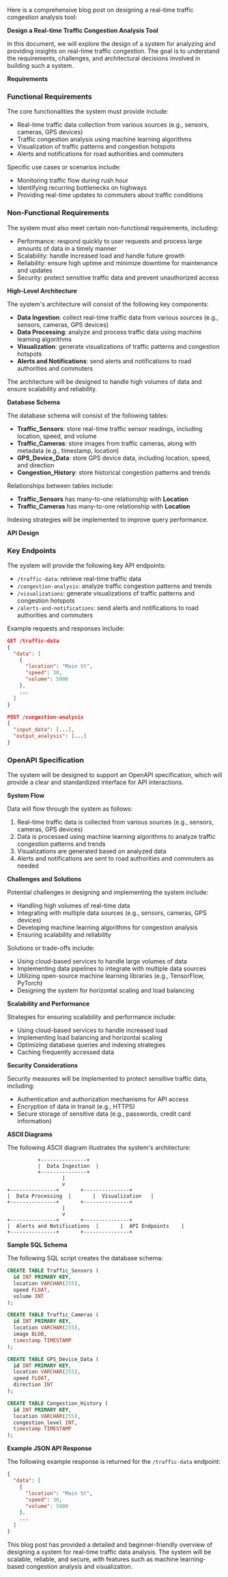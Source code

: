 Here is a comprehensive blog post on designing a real-time traffic congestion analysis tool:

**Design a Real-time Traffic Congestion Analysis Tool**

In this document, we will explore the design of a system for analyzing and providing insights on real-time traffic congestion. The goal is to understand the requirements, challenges, and architectural decisions involved in building such a system.

**Requirements**

### Functional Requirements

The core functionalities the system must provide include:

* Real-time traffic data collection from various sources (e.g., sensors, cameras, GPS devices)
* Traffic congestion analysis using machine learning algorithms
* Visualization of traffic patterns and congestion hotspots
* Alerts and notifications for road authorities and commuters

Specific use cases or scenarios include:

* Monitoring traffic flow during rush hour
* Identifying recurring bottlenecks on highways
* Providing real-time updates to commuters about traffic conditions

### Non-Functional Requirements

The system must also meet certain non-functional requirements, including:

* Performance: respond quickly to user requests and process large amounts of data in a timely manner
* Scalability: handle increased load and handle future growth
* Reliability: ensure high uptime and minimize downtime for maintenance and updates
* Security: protect sensitive traffic data and prevent unauthorized access

**High-Level Architecture**

The system's architecture will consist of the following key components:

* **Data Ingestion**: collect real-time traffic data from various sources (e.g., sensors, cameras, GPS devices)
* **Data Processing**: analyze and process traffic data using machine learning algorithms
* **Visualization**: generate visualizations of traffic patterns and congestion hotspots
* **Alerts and Notifications**: send alerts and notifications to road authorities and commuters

The architecture will be designed to handle high volumes of data and ensure scalability and reliability.

**Database Schema**

The database schema will consist of the following tables:

* **Traffic_Sensors**: store real-time traffic sensor readings, including location, speed, and volume
* **Traffic_Cameras**: store images from traffic cameras, along with metadata (e.g., timestamp, location)
* **GPS_Device_Data**: store GPS device data, including location, speed, and direction
* **Congestion_History**: store historical congestion patterns and trends

Relationships between tables include:

* **Traffic_Sensors** has many-to-one relationship with **Location**
* **Traffic_Cameras** has many-to-one relationship with **Location**

Indexing strategies will be implemented to improve query performance.

**API Design**

### Key Endpoints

The system will provide the following key API endpoints:

* `/traffic-data`: retrieve real-time traffic data
* `/congestion-analysis`: analyze traffic congestion patterns and trends
* `/visualizations`: generate visualizations of traffic patterns and congestion hotspots
* `/alerts-and-notifications`: send alerts and notifications to road authorities and commuters

Example requests and responses include:
```json
GET /traffic-data
{
  "data": [
    {
      "location": "Main St",
      "speed": 30,
      "volume": 5000
    },
    ...
  ]
}

POST /congestion-analysis
{
  "input_data": [...],
  "output_analysis": [...]
}
```

### OpenAPI Specification

The system will be designed to support an OpenAPI specification, which will provide a clear and standardized interface for API interactions.

**System Flow**

Data will flow through the system as follows:

1. Real-time traffic data is collected from various sources (e.g., sensors, cameras, GPS devices)
2. Data is processed using machine learning algorithms to analyze traffic congestion patterns and trends
3. Visualizations are generated based on analyzed data
4. Alerts and notifications are sent to road authorities and commuters as needed

**Challenges and Solutions**

Potential challenges in designing and implementing the system include:

* Handling high volumes of real-time data
* Integrating with multiple data sources (e.g., sensors, cameras, GPS devices)
* Developing machine learning algorithms for congestion analysis
* Ensuring scalability and reliability

Solutions or trade-offs include:

* Using cloud-based services to handle large volumes of data
* Implementing data pipelines to integrate with multiple data sources
* Utilizing open-source machine learning libraries (e.g., TensorFlow, PyTorch)
* Designing the system for horizontal scaling and load balancing

**Scalability and Performance**

Strategies for ensuring scalability and performance include:

* Using cloud-based services to handle increased load
* Implementing load balancing and horizontal scaling
* Optimizing database queries and indexing strategies
* Caching frequently accessed data

**Security Considerations**

Security measures will be implemented to protect sensitive traffic data, including:

* Authentication and authorization mechanisms for API access
* Encryption of data in transit (e.g., HTTPS)
* Secure storage of sensitive data (e.g., passwords, credit card information)

**ASCII Diagrams**

The following ASCII diagram illustrates the system's architecture:
```
          +---------------+
          |  Data Ingestion  |
          +---------------+
                  |
                  v
+---------------+       +---------------+
|  Data Processing  |       |  Visualization   |
+---------------+       +---------------+
                  |
                  v
+---------------+       +---------------+
|  Alerts and Notifications  |       |  API Endpoints    |
+---------------+       +---------------+
```

**Sample SQL Schema**

The following SQL script creates the database schema:
```sql
CREATE TABLE Traffic_Sensors (
  id INT PRIMARY KEY,
  location VARCHAR(255),
  speed FLOAT,
  volume INT
);

CREATE TABLE Traffic_Cameras (
  id INT PRIMARY KEY,
  location VARCHAR(255),
  image BLOB,
  timestamp TIMESTAMP
);

CREATE TABLE GPS_Device_Data (
  id INT PRIMARY KEY,
  location VARCHAR(255),
  speed FLOAT,
  direction INT
);

CREATE TABLE Congestion_History (
  id INT PRIMARY KEY,
  location VARCHAR(255),
  congestion_level INT,
  timestamp TIMESTAMP
);
```

**Example JSON API Response**

The following example response is returned for the `/traffic-data` endpoint:
```json
{
  "data": [
    {
      "location": "Main St",
      "speed": 30,
      "volume": 5000
    },
    ...
  ]
}
```

This blog post has provided a detailed and beginner-friendly overview of designing a system for real-time traffic data analysis. The system will be scalable, reliable, and secure, with features such as machine learning-based congestion analysis and visualization.